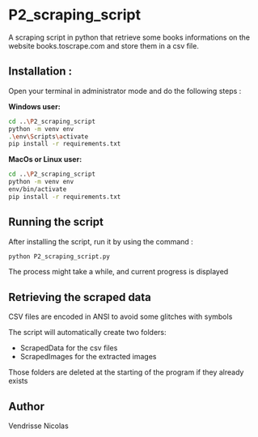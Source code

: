 # P2_scraping_script
A scraping script in python that retrieve some books informations 
on the website books.toscrape.com and store them in a csv file.

## Installation :

Open your terminal in administrator mode and do the following steps :

**Windows user:**
```bash
cd ..\P2_scraping_script
python -m venv env
.\env\Scripts\activate
pip install -r requirements.txt
```

**MacOs or Linux user:**
```bash
cd ..\P2_scraping_script
python -m venv env
env/bin/activate
pip install -r requirements.txt
```

## Running the script
After installing the script, run it by using the command :
```bash
python P2_scraping_script.py
```
The process might take a while, and current progress is displayed

## Retrieving the scraped data
CSV files are encoded in ANSI to avoid some glitches with symbols

The script will automatically create two folders:
* ScrapedData for the csv files
* ScrapedImages for the extracted images

Those folders are deleted at the starting of the program if they already exists

## Author
Vendrisse Nicolas

